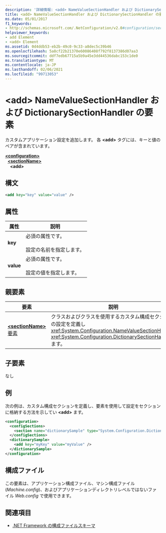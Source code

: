 ```yaml
---
description: '詳細情報: <add> NameValueSectionHandler および DictionarySectionHandler の要素'
title: <add> NameValueSectionHandler および DictionarySectionHandler の要素
ms.date: 05/01/2017
f1_keywords:
- http://schemas.microsoft.com/.NetConfiguration/v2.0#configuration/sectionName/add
helpviewer_keywords:
- add Element
- <add> Element
ms.assetid: 0d4ddb53-eb2b-49c0-9c33-a8dec5c39b46
ms.openlocfilehash: 5a8cf22b21370e60086408f792f8137386d07aa3
ms.sourcegitcommit: ddf7edb67715a5b9a45e3dd44536dabc153c1de0
ms.translationtype: MT
ms.contentlocale: ja-JP
ms.lasthandoff: 02/06/2021
ms.locfileid: "99713053"
---
```

# <a name="add-element-for-namevaluesectionhandler-and-dictionarysectionhandler"></a>\<add> NameValueSectionHandler および DictionarySectionHandler の要素

カスタムアプリケーション設定を追加します。 各 **\<add>** タグには、キーと値のペアが含まれています。

[**\<configuration>**](configuration-element.md)\
&nbsp;&nbsp;[**\<sectionName>**](custom-element-2.md)\
&nbsp;&nbsp;&nbsp;&nbsp;**\<add>**

## <a name="syntax"></a>構文

```xml
<add key="key" value="value" />
```

## <a name="attributes"></a>属性

| 属性 | 説明 |
| --------- | ----------- |
| **key**   | 必須の属性です。<br><br>設定の名前を指定します。 |
| **value** | 必須の属性です。<br><br>設定の値を指定します。 |

## <a name="parent-element"></a>親要素

| 要素 | 説明 |
| ------- | ------------|
| [**\<sectionName>** 要素](custom-element-2.md) | クラスおよびクラスを使用するカスタム構成セクションの設定を定義し <xref:System.Configuration.NameValueSectionHandler> <xref:System.Configuration.DictionarySectionHandler> ます。 |

## <a name="child-elements"></a>子要素

なし

## <a name="example"></a>例

次の例は、カスタム構成セクションを定義し、要素を使用して設定をセクションに格納する方法を示してい **\<add>** ます。

```xml
<configuration>
  <configSections>
    <section name="dictionarySample" type="System.Configuration.DictionarySectionHandler,System" />
  </configSections>
  <dictionarySample>
    <add key="myKey" value="myValue" />
  </dictionarySample>
</configuration>
```

## <a name="configuration-file"></a>構成ファイル

この要素は、アプリケーション構成ファイル、マシン構成ファイル (*Machine.config*)、およびアプリケーションディレクトリレベルではないファイル *Web.config* で使用できます。

## <a name="see-also"></a>関連項目

- [.NET Framework の構成ファイルスキーマ](index.md)
